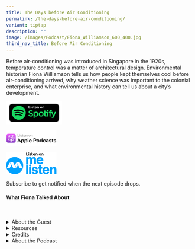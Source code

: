 ```yaml
---
title: The Days before Air Conditioning
permalink: /the-days-before-air-conditioning/
variant: tiptap
description: ""
image: /images/Podcast/Fiona_Williamson_600_400.jpg
third_nav_title: Before Air Conditioning
---
```

<p>Before air-conditioning was introduced in Singapore in the 1920s, temperature
control was a matter of architectural design. Environmental historian Fiona
Williamson tells us how people kept themselves cool before air-conditioning
arrived, why weather science was important to the colonial enterprise,
and what environmental history can tell us about a city’s development.
&nbsp;</p>
<p></p><a class="isomer-image-wrapper" href="https://open.spotify.com/show/66PYiIthr1KqQhJ82XH4DN"><img style="width: 30%;" height="auto" width="100%" alt="" src="/images/Podcast/5ece500f123d6d0004ce5f8a.png"></a>
<p></p><a class="isomer-image-wrapper" href="https://podcasts.apple.com/us/podcast/the-making-of-majulah-singapura-as-we-know-it/id1688142751?i=1000720140263"><img style="width: 27%;" height="auto" width="100%" alt="" src="/images/Podcast/Listen_on_apple_podcasts.png"></a>
<p></p>
<p></p><a class="isomer-image-wrapper" href="https://www.melisten.sg/podcast/playlist/BiblioAsia+-2115156"><img style="width: 27%;" height="auto" width="100%" alt="" src="/images/Podcast/Colored.png"></a>
<p></p>
<p></p>
<p>Subscribe to get notified when the next episode drops.</p>
<p></p>
<h4><strong>What Fiona Talked About</strong></h4>
<p>
<br>
</p>
<p></p>
<details class="isomer-details">
<summary>About the Guest</summary>
<div data-type="detailsContent" class="isomer-details-content">
<p>Fiona Williamson is an environmental historian with a particular interest
in the history of the climate, meteorology and extreme weather in Singapore,
Malaysia and Hong Kong. She is professor of environmental history at the
Singapore Management University.</p>
</div>
</details>
<details class="isomer-details">
<summary>Resources</summary>
<div data-type="detailsContent" class="isomer-details-content">
<p>Fiona Williamson, “<a href="https://biblioasia.nlb.gov.sg/vol-21/issue-4/jan-mar-2026/air-conditioning-in-singapore/" rel="noopener noreferrer nofollow" target="_blank">Playing It Cool: The Early History of Air Conditioning in Singapore</a>,” <em>BiblioAsia</em> 21,
no. 4 (January–March 2026).
<br>Fiona Williamson, <em><a href="https://eservice.nlb.gov.sg/redir/itemdetails?bid=300140803" rel="noopener noreferrer nofollow" target="_blank">Imperial Weather: Meteorology, Science, and the Environment in Colonial Malaya</a> </em>(Pittsburgh:
University of Pittsburgh Press, 2025).
<br>
</p>
</div>
</details>
<details class="isomer-details">
<summary>Credits</summary>
<div data-type="detailsContent" class="isomer-details-content">
<p>This episode of BiblioAsia+ was hosted by Jimmy Yap and produced by Soh
Gek Han. Sound engineering was done by Nookcha Films. The background music
"Di Tanjong Katong" was composed by Ahmad Patek and performed by Chords
Haven. Special thanks to Fiona for coming on the show.</p>
</div>
</details>
<details class="isomer-details">
<summary>About the Podcast</summary>
<div data-type="detailsContent" class="isomer-details-content">
<p>BiblioAsia+ is a podcast about Singapore history by the National Library
Singapore.</p>
</div>
</details>
<p></p>